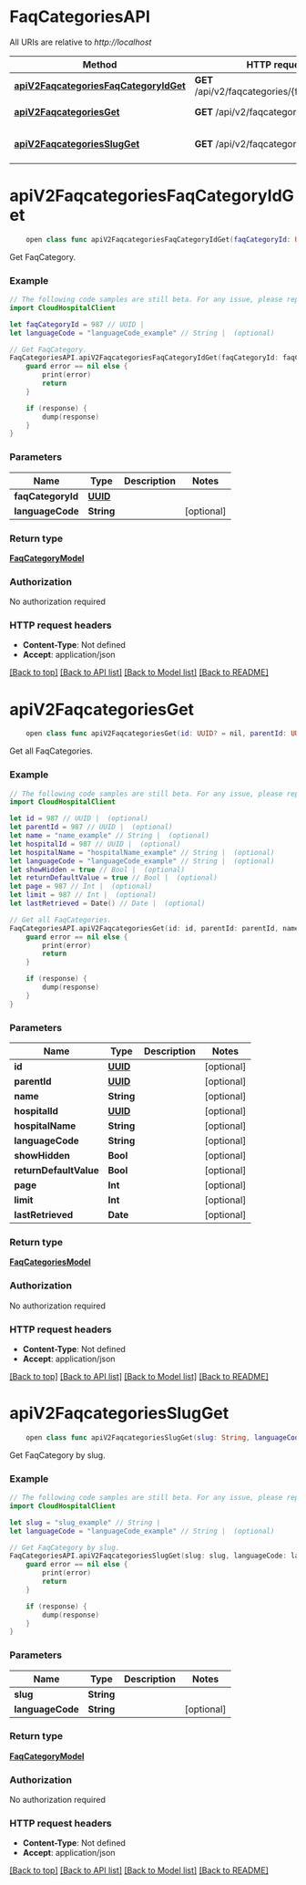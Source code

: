 # FaqCategoriesAPI

All URIs are relative to *http://localhost*

Method | HTTP request | Description
------------- | ------------- | -------------
[**apiV2FaqcategoriesFaqCategoryIdGet**](FaqCategoriesAPI.md#apiv2faqcategoriesfaqcategoryidget) | **GET** /api/v2/faqcategories/{faqCategoryId} | Get FaqCategory.
[**apiV2FaqcategoriesGet**](FaqCategoriesAPI.md#apiv2faqcategoriesget) | **GET** /api/v2/faqcategories | Get all FaqCategories.
[**apiV2FaqcategoriesSlugGet**](FaqCategoriesAPI.md#apiv2faqcategoriesslugget) | **GET** /api/v2/faqcategories/{slug} | Get FaqCategory by slug.


# **apiV2FaqcategoriesFaqCategoryIdGet**
```swift
    open class func apiV2FaqcategoriesFaqCategoryIdGet(faqCategoryId: UUID, languageCode: String? = nil, completion: @escaping (_ data: FaqCategoryModel?, _ error: Error?) -> Void)
```

Get FaqCategory.

### Example 
```swift
// The following code samples are still beta. For any issue, please report via http://github.com/OpenAPITools/openapi-generator/issues/new
import CloudHospitalClient

let faqCategoryId = 987 // UUID | 
let languageCode = "languageCode_example" // String |  (optional)

// Get FaqCategory.
FaqCategoriesAPI.apiV2FaqcategoriesFaqCategoryIdGet(faqCategoryId: faqCategoryId, languageCode: languageCode) { (response, error) in
    guard error == nil else {
        print(error)
        return
    }

    if (response) {
        dump(response)
    }
}
```

### Parameters

Name | Type | Description  | Notes
------------- | ------------- | ------------- | -------------
 **faqCategoryId** | [**UUID**](.md) |  | 
 **languageCode** | **String** |  | [optional] 

### Return type

[**FaqCategoryModel**](FaqCategoryModel.md)

### Authorization

No authorization required

### HTTP request headers

 - **Content-Type**: Not defined
 - **Accept**: application/json

[[Back to top]](#) [[Back to API list]](../README.md#documentation-for-api-endpoints) [[Back to Model list]](../README.md#documentation-for-models) [[Back to README]](../README.md)

# **apiV2FaqcategoriesGet**
```swift
    open class func apiV2FaqcategoriesGet(id: UUID? = nil, parentId: UUID? = nil, name: String? = nil, hospitalId: UUID? = nil, hospitalName: String? = nil, languageCode: String? = nil, showHidden: Bool? = nil, returnDefaultValue: Bool? = nil, page: Int? = nil, limit: Int? = nil, lastRetrieved: Date? = nil, completion: @escaping (_ data: FaqCategoriesModel?, _ error: Error?) -> Void)
```

Get all FaqCategories.

### Example 
```swift
// The following code samples are still beta. For any issue, please report via http://github.com/OpenAPITools/openapi-generator/issues/new
import CloudHospitalClient

let id = 987 // UUID |  (optional)
let parentId = 987 // UUID |  (optional)
let name = "name_example" // String |  (optional)
let hospitalId = 987 // UUID |  (optional)
let hospitalName = "hospitalName_example" // String |  (optional)
let languageCode = "languageCode_example" // String |  (optional)
let showHidden = true // Bool |  (optional)
let returnDefaultValue = true // Bool |  (optional)
let page = 987 // Int |  (optional)
let limit = 987 // Int |  (optional)
let lastRetrieved = Date() // Date |  (optional)

// Get all FaqCategories.
FaqCategoriesAPI.apiV2FaqcategoriesGet(id: id, parentId: parentId, name: name, hospitalId: hospitalId, hospitalName: hospitalName, languageCode: languageCode, showHidden: showHidden, returnDefaultValue: returnDefaultValue, page: page, limit: limit, lastRetrieved: lastRetrieved) { (response, error) in
    guard error == nil else {
        print(error)
        return
    }

    if (response) {
        dump(response)
    }
}
```

### Parameters

Name | Type | Description  | Notes
------------- | ------------- | ------------- | -------------
 **id** | [**UUID**](.md) |  | [optional] 
 **parentId** | [**UUID**](.md) |  | [optional] 
 **name** | **String** |  | [optional] 
 **hospitalId** | [**UUID**](.md) |  | [optional] 
 **hospitalName** | **String** |  | [optional] 
 **languageCode** | **String** |  | [optional] 
 **showHidden** | **Bool** |  | [optional] 
 **returnDefaultValue** | **Bool** |  | [optional] 
 **page** | **Int** |  | [optional] 
 **limit** | **Int** |  | [optional] 
 **lastRetrieved** | **Date** |  | [optional] 

### Return type

[**FaqCategoriesModel**](FaqCategoriesModel.md)

### Authorization

No authorization required

### HTTP request headers

 - **Content-Type**: Not defined
 - **Accept**: application/json

[[Back to top]](#) [[Back to API list]](../README.md#documentation-for-api-endpoints) [[Back to Model list]](../README.md#documentation-for-models) [[Back to README]](../README.md)

# **apiV2FaqcategoriesSlugGet**
```swift
    open class func apiV2FaqcategoriesSlugGet(slug: String, languageCode: String? = nil, completion: @escaping (_ data: FaqCategoryModel?, _ error: Error?) -> Void)
```

Get FaqCategory by slug.

### Example 
```swift
// The following code samples are still beta. For any issue, please report via http://github.com/OpenAPITools/openapi-generator/issues/new
import CloudHospitalClient

let slug = "slug_example" // String | 
let languageCode = "languageCode_example" // String |  (optional)

// Get FaqCategory by slug.
FaqCategoriesAPI.apiV2FaqcategoriesSlugGet(slug: slug, languageCode: languageCode) { (response, error) in
    guard error == nil else {
        print(error)
        return
    }

    if (response) {
        dump(response)
    }
}
```

### Parameters

Name | Type | Description  | Notes
------------- | ------------- | ------------- | -------------
 **slug** | **String** |  | 
 **languageCode** | **String** |  | [optional] 

### Return type

[**FaqCategoryModel**](FaqCategoryModel.md)

### Authorization

No authorization required

### HTTP request headers

 - **Content-Type**: Not defined
 - **Accept**: application/json

[[Back to top]](#) [[Back to API list]](../README.md#documentation-for-api-endpoints) [[Back to Model list]](../README.md#documentation-for-models) [[Back to README]](../README.md)

